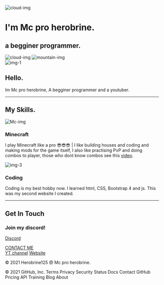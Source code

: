 <!DOCTYPE html>
<html lang="en" dir="ltr">

<head>
  <meta charset="utf-8">
  <title>Herobrine125</title>
  <link rel="stylesheet" href="css/styles.css">
  <link rel="icon" href="favicon.ico">
  <link href="https://fonts.googleapis.com/css2?family=Merriweather&family=Montserrat&family=Sacramento&display=swap" rel="stylesheet">

</head>

<body>
  <div class="top-container">
    <img class="top-cloud" src="images/cloud.png" alt="cloud-img">
    <h1>I'm Mc pro herobrine.</h1>
    <h2>a begginer <span class="pro">pro</span>grammer.</h2>
    <img class="bottom-cloud" src="images/cloud.png" alt="cloud-img">
    <img src="images/mountain.png" alt="mountain-img">
  </div>
  <div class="middle-container">
    <div class="profile">
      <img src="images/herobrine.png" alt="img-1">
      <h2>Hello.</h2>
      <p class="intro">Im Mc pro herobrine, A begginer programmer and a youtuber.</p>
    </div>
    <hr>
    <div class="skills">
      <h2>My Skills.</h2>
      <div class="skill-row">
        <img class="creeper" src="images/8-2-minecraft-creeper-png.png" alt="Mc-img">
        <h3>Minecraft</h3>
        <p>I play Minecraft like a pro 😎😎😎 | I like building houses and coding and making mods for the game itself, I also like practising PvP and doing combos to player, those who dont know combos see this <a href="https://www.youtube.com/watch?v=xzGe70bVI4Y">video</a>.</p>
      </div>
      <div class="skill-row">
        <img class="coding" src="images/coding.jpg" alt="img-3">
        <h3>Coding</h3>
        <p>Coding is my best hobby now. I learned html, CSS, Bootstrap 4 and js. This was my second website I created.</p>
      </div>
    </div>
    <hr>
    <div class="contact-me">
      <h2>Get In Touch</h2>
      <h3>Join my discord!</h3>
      <p><a href="https://discord.com/channels/491286182546898948/491286183280771093">Discord</a></p>
      <a class="btn" href="mailto:eashan.vinojkumar0508@gmail.com">CONTACT ME</a>
    </div>
  </div>


  <div class="bottom-container">
    <a class="footer-link" href="https://www.youtube.com/channel/UCwT2FShJy8tRsVhuAsyOw5w">YT channel</a>
    <a class="footer-link" href="https://www.appbrewery.co/">Website</a>
    <p class="copyright">© 2021 Herobrine125 @ Mc pro herobrine.</p>
  </div>

</body>

</html>
© 2021 GitHub, Inc.
Terms
Privacy
Security
Status
Docs
Contact GitHub
Pricing
API
Training
Blog
About
